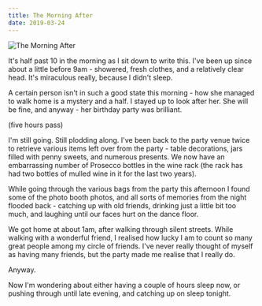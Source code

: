 ```yaml
---
title: The Morning After
date: 2019-03-24
---
```


![The Morning After](https://source.unsplash.com/0gkw_9fy0eQ/1600x900)

It's half past 10 in the morning as I sit down to write this. I've been up since about a little before 9am - showered, fresh clothes, and a relatively clear head. It's miraculous really, because I didn't sleep.

A certain person isn't in such a good state this morning - how she managed to walk home is a mystery and a half. I stayed up to look after her. She will be fine, and anyway - her birthday party was brilliant.

(five hours pass)

I'm still going. Still plodding along. I've been back to the party venue twice to retrieve various items left over from the party - table decorations, jars filled with penny sweets, and numerous presents. We now have an embarrassing number of Prosecco bottles in the wine rack (the rack has had two bottles of mulled wine in it for the last two years).

While going through the various bags from the party this afternoon I found some of the photo booth photos, and all sorts of memories from the night flooded back - catching up with old friends, drinking just a little bit too much, and laughing until our faces hurt on the dance floor.

We got home at about 1am, after walking through silent streets. While walking with a wonderful friend, I realised how lucky I am to count so many great people among my circle of friends. I've never really thought of myself as having many friends, but the party made me realise that I really do.

Anyway.

Now I'm wondering about either having a couple of hours sleep now, or pushing through until late evening, and catching up on sleep tonight.